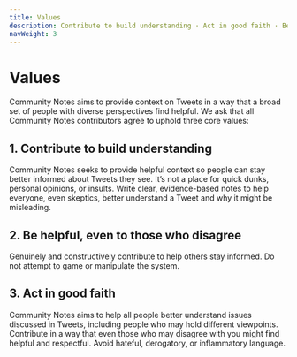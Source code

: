 ```yaml
---
title: Values
description: Contribute to build understanding · Act in good faith · Be helpful, even to those who disagree
navWeight: 3
---
```

# Values

Community Notes aims to provide context on Tweets in a way that a broad set of people with diverse perspectives find helpful. We ask that all Community Notes contributors agree to uphold three core values:

## 1. Contribute to build understanding

Community Notes seeks to provide helpful context so people can stay better informed about Tweets they see. It’s not a place for quick dunks, personal opinions, or insults. Write clear, evidence-based notes to help everyone, even skeptics, better understand a Tweet and why it might be misleading.

## 2. Be helpful, even to those who disagree

Genuinely and constructively contribute to help others stay informed. Do not attempt to game or manipulate the system.

## 3. Act in good faith

Community Notes aims to help all people better understand issues discussed in Tweets, including people who may hold different viewpoints. Contribute in a way that even those who may disagree with you might find helpful and respectful. Avoid hateful, derogatory, or inflammatory language.
